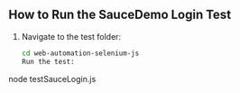 ## How to Run the SauceDemo Login Test

1. Navigate to the test folder:
   ```bash
   cd web-automation-selenium-js
   Run the test:
node testSauceLogin.js

